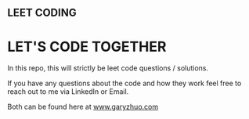 ## LEET CODING

# LET'S CODE TOGETHER

In this repo, this will strictly be leet code questions / solutions. 


If you have any questions about the code and how they work feel free to reach out to me via LinkedIn or Email.

Both can be found here at www.garyzhuo.com
